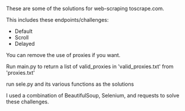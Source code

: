 These are some of the solutions for web-scraping toscrape.com.

This includes these endpoints/challenges:
- Default
- Scroll
- Delayed

You can remove the use of proxies if you want.

Run main.py to return a list of valid_proxies in 'valid_proxies.txt' from 'proxies.txt'


run sele.py and its various functions as the solutions

I used a combination of BeautifulSoup, Selenium, and requests to solve these challenges.
